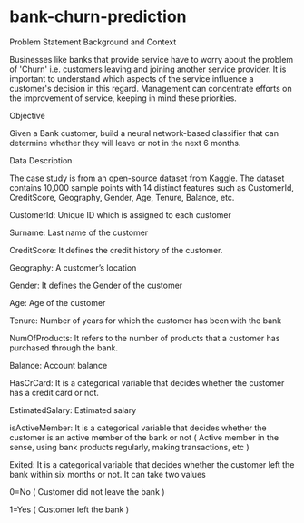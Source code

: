 # bank-churn-prediction

Problem Statement
Background and Context

Businesses like banks that provide service have to worry about the problem of 'Churn' i.e. customers leaving and joining another service provider. It is important to understand which aspects of the service influence a customer's decision in this regard. Management can concentrate efforts on the improvement of service, keeping in mind these priorities.

Objective

Given a Bank customer, build a neural network-based classifier that can determine whether they will leave or not in the next 6 months.

Data Description

The case study is from an open-source dataset from Kaggle. The dataset contains 10,000 sample points with 14 distinct features such as CustomerId, CreditScore, Geography, Gender, Age, Tenure, Balance, etc.

CustomerId: Unique ID which is assigned to each customer

Surname: Last name of the customer 

CreditScore: It defines the credit history of the customer.  

Geography: A customer’s location    

Gender: It defines the Gender of the customer   

Age: Age of the customer   

Tenure: Number of years for which the customer has been with the bank

NumOfProducts: It refers to the number of products that a customer has purchased through the bank.

Balance: Account balance

HasCrCard: It is a categorical variable that decides whether the customer has a credit card or not.

EstimatedSalary: Estimated salary 

isActiveMember: It is a categorical variable that decides whether the customer is an active member of the bank or not ( Active member in the sense, using bank products regularly, making transactions, etc )

Exited: It is a categorical variable that decides whether the customer left the bank within six months or not. It can take two values 

0=No ( Customer did not leave the bank )

1=Yes ( Customer left the bank )
